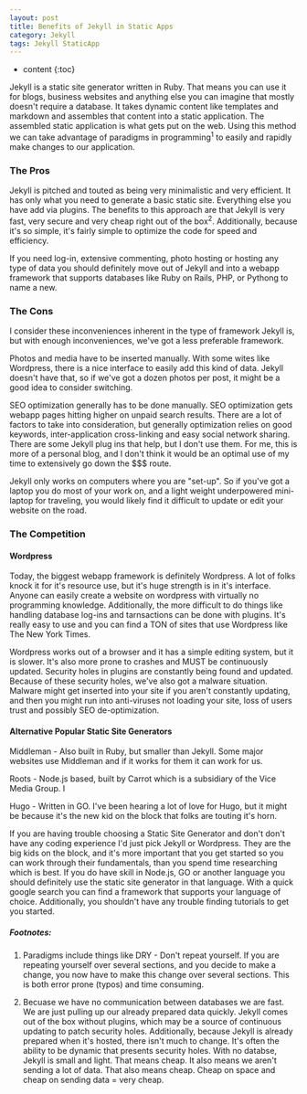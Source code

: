```yaml
---
layout: post
title: Benefits of Jekyll in Static Apps
category: Jekyll
tags: Jekyll StaticApp
---
```


* content
{:toc}

Jekyll is a static site generator written in Ruby. That means you can use it for blogs, business websites and anything else you can imagine that mostly doesn\'t require a database. It takes dynamic content like templates and markdown and assembles that content into a static application. The assembled static application is what gets put on the web. Using this method we can take advantage of paradigms in programming<sup>1</sup> to easily and rapidly make changes to our application.





### The Pros

Jekyll is pitched and touted as being very minimalistic and very efficient. It has only what you need to generate a basic static site. Everything else you have add via plugins. The benefits to this approach are that Jekyll is very fast, very secure and very cheap right out of the box<sup>2</sup>. Additionally, because it\'s so simple, it\'s fairly simple to optimize the code for speed and efficiency.

If you need log-in, extensive commenting, photo hosting or hosting any type of data you should definitely move out of Jekyll and into a webapp framework that supports databases like Ruby on Rails, PHP, or Pythong to name a new.

### The Cons

I consider these inconveniences inherent in the type of framework Jekyll is, but with enough inconveniences, we\'ve got a less preferable framework. 

Photos and media have to be inserted manually. With some wites like Wordpress, there is a nice interface to easily add this kind of data. Jekyll doesn\'t have that, so if we\'ve got a dozen photos per post, it might be a good idea to consider switching.

SEO optimization generally has to be done manually. SEO optimization gets webapp pages hitting higher on unpaid search results. There are a lot of factors to take into consideration, but generally optimization relies on good keywords, inter-application cross-linking and easy social network sharing. There are some Jekyll plug ins that help, but I don\'t use them. For me, this is more of a personal blog, and I don\'t think it would be an optimal use of my time to extensively go down the $$$ route.

Jekyll only works on computers where you are "set-up". So if you\'ve got a laptop you do most of your work on, and a light weight underpowered mini-laptop for traveling, you would likely find it difficult to update or edit your website on the road. 

### The Competition

#### Wordpress
Today, the biggest webapp framework is definitely Wordpress. A lot of folks knock it for it\'s resource use, but it\'s huge strength is in it\'s interface. Anyone can easily create a website on wordpress with virtually no programming knowledge. Additionally, the more difficult to do things like handling database log-ins and tarnsactions can be done with plugins. It\'s really easy to use and you can find a TON of sites that use Wordpress like The New York Times.

Wordpress works out of a browser and it has a simple editing system, but it is slower. It\'s also more prone to crashes and MUST be continuously updated. Security holes in plugins are constantly being found and updated. Because of these security holes, we\'ve also got a malware situation. Malware might get inserted into your site if you aren\'t constantly updating, and then you might run into anti-viruses not loading your site, loss of users trust and possibly SEO de-optimization.


#### Alternative Popular Static Site Generators

Middleman - Also built in Ruby, but smaller than Jekyll. Some major websites use Middleman and if it works for them it can work for us.

Roots - Node.js based, built by Carrot which is a subsidiary of the Vice Media Group. I 

Hugo - Written in GO. I\'ve been hearing a lot of love for Hugo, but it might be because it\'s the new kid on the block that folks are touting it\'s horn.

If you are having trouble choosing a Static Site Generator and don\'t don\'t have any coding experience I\'d just pick Jekyll or Wordpress. They are the big kids on the block, and it\'s more important that you get started so you can work through their fundamentals, than you spend time researching which is best. If you do have skill in Node.js, GO or another language you should definitely use the static site generator in that language. With a quick google search you can find a framework that supports your language of choice. Additionally, you shouldn\'t have any trouble finding tutorials to get you started.

##### Footnotes:

1. Paradigms include things like DRY - Don\'t repeat yourself. If you are repeating yourself over several sections, and you decide to make a change, you now have to make this change over several sections. This is both error prone (typos) and time consuming.

2. Becuase we have no communication between databases we are fast. We are just pulling up our already prepared data quickly. Jekyll comes out of the box without plugins, which may be a source of continuous updating to patch security holes. Additionally, because Jekyll is already prepared when it\'s hosted, there isn\'t much to change. It\'s often the ability to be dynamic that presents security holes. With no databse, Jekyll is small and light. That means cheap. It also means we aren\'t sending a lot of data. That also means cheap. Cheap on space and cheap on sending data = very cheap.

